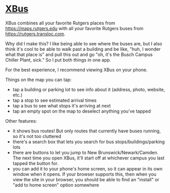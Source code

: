 # [XBus](https://xbus.mileskrell.com)

XBus combines all your favorite Rutgers places from https://maps.rutgers.edu with all your favorite Rutgers buses
from https://rutgers.transloc.com.

Why did I make this? I like being able to see where the buses are, but I also think it's cool to be able to walk past a
building and be like, "huh, I wonder what that place is" and pull this out and go "oh, it's the Busch Campus Chiller
Plant, sick." So I put both things in one app.

For the best experience, I recommend viewing XBus on your phone.

Things on the map you can tap:

- tap a building or parking lot to see info about it (address, photo, website, etc.)
- tap a stop to see estimated arrival times
- tap a bus to see what stops it's arriving at next
- tap an empty spot on the map to deselect anything you've tapped

Other features:

- it shows bus routes! But only routes that currently have buses running, so it's not too cluttered
- there's a search box that lets you search for bus stops/buildings/parking lots
- there are buttons to let you jump to New Brunswick/Newark/Camden. The next time you open XBus, it'll start off at
  whichever campus you last tapped the button for.
- you can add it to your phone's home screen, so it can appear in its own window when it opens. If your browser supports
  this, then when you view the site in your browser, you should be able to find an "install" or "add to home screen"
  option somewhere
